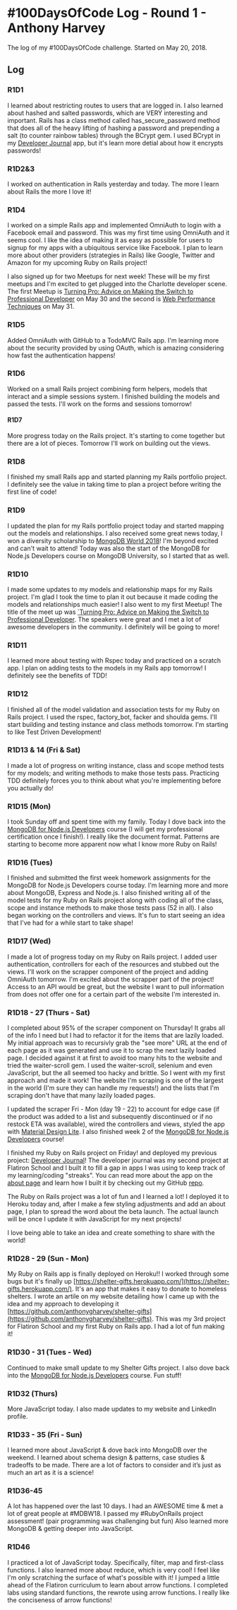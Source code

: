 # #100DaysOfCode Log - Round 1 - Anthony Harvey

The log of my #100DaysOfCode challenge. Started on May 20, 2018.

## Log

### R1D1 
I learned about restricting routes to users that are logged in.  I also learned about hashed and salted passwords, which are VERY interesting and important.  Rails has a class method called has_secure_password method that does all of the heavy lifting of hashing a password and prepending a salt (to counter rainbow tables) through the BCrypt gem.  I used BCrypt in my [Developer Journal](https://github.com/anthonygharvey/developer_journal) app, but it's learn more detial about how it encrypts passwords! 

### R1D2&3
I worked on authentication in Rails yesterday and today.  The more I learn about Rails the more I love it!

### R1D4

I worked on a simple Rails app and implemented OmniAuth to login with a Facebook email and password.  This was my first time using OmniAuth and it seems cool.  I like the idea of making it as easy as possible for users to signup for my apps with a ubiquitous service like Facebook.  I plan to learn more about other providers (strategies in Rails) like Google, Twitter and Amazon for my upcoming Ruby on Rails project!

I also signed up for two Meetups for next week!  These will be my first meetups and I'm excited to get plugged into the Charlotte developer scene.  The first Meetup is [Turning Pro: Advice on Making the Switch to Professional Developer](http://meetu.ps/e/FfF23/Dt3Gn/f) on May 30 and the second is [Web Performance Techniques](http://meetu.ps/e/FdMRb/Dt3Gn/f) on May 31.

### R1D5
Added OmniAuth with GitHub to a TodoMVC Rails app.  I'm learning more about the security provided by using OAuth, which is amazing considering how fast the authentication happens!

### R1D6
Worked on a small Rails project combining form helpers, models that interact and a simple sessions system.  I finished building the models and passed the tests.  I'll work on the forms and sessions tomorrow!

#### R1D7
More progress today on the Rails project.  It's starting to come together but there are a lot of pieces.  Tomorrow I'll work on building out the views.

### R1D8
I finished my small Rails app and started planning my Rails portfolio project.  I definitely see the value in taking time to plan a project before writing the first line of code!

### R1D9
I updated the plan for my Rails portfolio project today and started mapping out the models and relationships.  I also received some great news today, I won a diversity scholarship to [MongoDB World 2018](https://www.mongodb.com/world18)!  I'm beyond excited and can't wait to attend!  Today was also the start of the MongoDB for Node.js Developers course on MongoDB University, so I started that as well.

### R1D10
I made some updates to my models and relationship maps for my Rails project.  I'm glad I took the time to plan it out because it made coding the models and relationships much easier!  I also went to my first Meetup!  The title of the meet up was [`Turning Pro: Advice on Making the Switch to Professional Developer](https://www.meetup.com/charlottedevs/events/250514891).  The speakers were great and I met a lot of awesome developers in the community.  I definitely will be going to more!

### R1D11
I learned more about testing with Rspec today and practiced on a scratch app.  I plan on adding tests to the models in my Rails app tomorrow!  I definitely see the benefits of TDD!

### R1D12
I finished all of the model validation and association tests for my Ruby on Rails project.  I used the rspec, factory_bot, facker and shoulda gems.  I'll start building and testing instance and class methods tomorrow.  I'm starting to like Test Driven Development!

### R1D13 & 14 (Fri & Sat)
I made a lot of progress on writing instance, class and scope method tests for my models; and writing methods to make those tests pass.  Practicing TDD definitely forces you to think about what you're implementing before you actually do!

### R1D15 (Mon)
I took Sunday off and spent time with my family.  Today I dove back into the [MongoDB for Node.js Developers](https://university.mongodb.com/courses/M001/about) course (I will get my professional certification once I finish!).  I really like the document format.  Patterns are starting to become more apparent now what I know more Ruby on Rails!

### R1D16 (Tues)
I finished and submitted the first week homework assignments for the MongoDB for Node.js Developers course today.  I'm learning more and more about MongoDB, Express and Node.js.  I also finished writing all of the model tests for my Ruby on Rails project along with coding all of the class, scope and instance methods to make those tests pass (52 in all).  I also began working on the controllers and views.  It's fun to start seeing an idea that I've had for a while start to take shape!

### R1D17 (Wed)
I made a lot of progress today on my Ruby on Rails project.  I added user authentication, controllers for each of the resources and stubbed out the views.  I'll work on the scrapper component of the project and adding OmniAuth tomorrow.  I'm excited about the scrapper part of the project!  Access to an API would be great, but the website I want to pull information from does not offer one for a certain part of the website I'm interested in.

### R1D18 - 27 (Thurs - Sat)
I completed about 95% of the scraper component on Thursday!  It grabs all of the info I need but I had to refactor it for the items that are lazily loaded.  My initial approach was to recursivly grab the "see more" URL at the end of each page as it was generated and use it to scrap the next lazily loaded page.  I decided against it at first to avoid too many hits to the website and tried the waiter-scroll gem.  I used the waiter-scroll, selenium and even JavaScript, but the all seemed too hacky and brittle.  So I went with my first approach and made it work!  The website I'm scraping is one of the largest in the world (I'm sure they can handle my requests!) and the lists that I'm scraping don't have that many lazily loaded pages.

I updated the scraper Fri - Mon (day 19 - 22) to account for edge case  (if the product was added to a list and subsequently discontinued or if no restock ETA was available), wired the controllers and views, styled the app with [Material Design Lite](https://getmdl.io/).  I also finished week 2 of the [MongoDB for Node.js Developers](https://university.mongodb.com/courses/M001/about) course!

I finished my Ruby on Rails project on Friday! and deployed my previous project: [Developer Journal](https://developer-journal.herokuapp.com)!  The developer journal was my second project at Flatiron School and I built it to fill a gap in apps I was using to keep track of my learning/coding "streaks".  You can read more about the app on the [about page](https://developer-journal.herokuapp.com/about) and learn how I built it by checking out my GitHub [repo](https://github.com/anthonygharvey/developer_journal).

The Ruby on Rails project was a lot of fun and I learned a lot!  I deployed it to Heroku today and, after I make a few styling adjustments and add an about page, I plan to spread the word about the beta launch.  The actual launch will be once I update it with JavaScript for my next projects!

I love being able to take an idea and create something to share with the world!

### R1D28 - 29 (Sun - Mon)
My Ruby on Rails app is finally deployed on Heroku!!  I worked through some bugs but it's finally up [https://shelter-gifts.herokuapp.com/](https://shelter-gifts.herokuapp.com/).  It's an app that makes it easy to donate to homeless shelters.  I wrote an artile on my website detailing how I came up with the idea and my approach to developing it [https://github.com/anthonygharvey/shelter-gifts](https://github.com/anthonygharvey/shelter-gifts).  This was my 3rd project for Flatiron School and my first Ruby on Rails app.  I had a lot of fun making it!

### R1D30 - 31 (Tues - Wed)
Continued to make small update to my Shelter Gifts project.  I also dove back into the [MongoDB for Node.js Developers](https://university.mongodb.com/courses/M001/about) course.  Fun stuff!

### R1D32 (Thurs)
More JavaScript today.  I also made updates to my website and LinkedIn profile.

### R1D33 - 35 (Fri - Sun)
 I learned more about JavaScript & dove back into MongoDB over the weekend.  I learned about schema design & patterns, case studies & tradeoffs to be made.  There are a lot of factors to consider and it’s just as much an art as it is a science!

 ### R1D36-45
 A lot has happened over the last 10 days. I had an AWESOME time & met a lot of great people at #MDBW18. I passed my #RubyOnRails project assessment! (pair programming was challenging but fun) Also learned more MongoDB & getting deeper into JavaScript.

 ### R1D46
 I practiced a lot of JavaScript today.  Specifically, filter, map and first-class functions.  I also learned more about reduce, which is very cool!  I feel like I'm only scratching the surface of what's possible with it!  I jumped a little ahead of the Flatiron curriculum to learn about arrow functions.  I completed labs using standard functions, the rewrote using arrow functions.  I really like the conciseness of arrow functions!